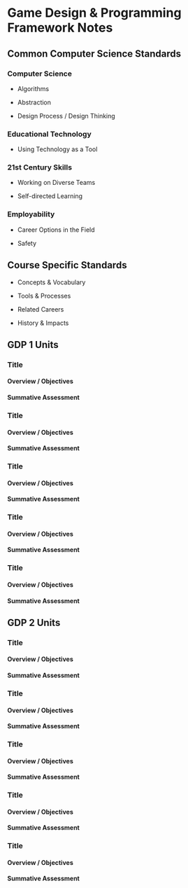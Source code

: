 # Game Design & Programming Framework Notes

## Common Computer Science Standards

### Computer Science

* Algorithms

* Abstraction

* Design Process / Design Thinking

### Educational Technology

* Using Technology as a Tool

### 21st Century Skills

* Working on Diverse Teams

* Self-directed Learning

### Employability

* Career Options in the Field

* Safety

## Course Specific Standards

* Concepts & Vocabulary

* Tools & Processes

* Related Careers

* History & Impacts

## GDP 1 Units

### Title

#### Overview / Objectives

#### Summative Assessment

### Title

#### Overview / Objectives

#### Summative Assessment

### Title

#### Overview / Objectives

#### Summative Assessment

### Title

#### Overview / Objectives

#### Summative Assessment

### Title

#### Overview / Objectives

#### Summative Assessment

## GDP 2 Units

### Title

#### Overview / Objectives

#### Summative Assessment

### Title

#### Overview / Objectives

#### Summative Assessment

### Title

#### Overview / Objectives

#### Summative Assessment

### Title

#### Overview / Objectives

#### Summative Assessment

### Title

#### Overview / Objectives

#### Summative Assessment
